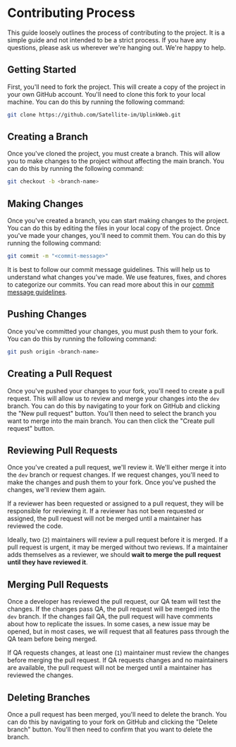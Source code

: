 # Contributing Process

This guide loosely outlines the process of contributing to the project. It is a simple guide and not intended to be a strict process. If you have any questions, please ask us wherever we're hanging out. We're happy to help.

## Getting Started

First, you'll need to fork the project. This will create a copy of the project in your own GitHub account. You'll need to clone this fork to your local machine. You can do this by running the following command:

```bash
git clone https://github.com/Satellite-im/UplinkWeb.git
```

## Creating a Branch

Once you've cloned the project, you must create a branch. This will allow you to make changes to the project without affecting the main branch. You can do this by running the following command:

```bash
git checkout -b <branch-name>
```

## Making Changes

Once you've created a branch, you can start making changes to the project. You can do this by editing the files in your local copy of the project. Once you've made your changes, you'll need to commit them. You can do this by running the following command:

```bash
git commit -m "<commit-message>"
```

It is best to follow our commit message guidelines. This will help us to understand what changes you've made. We use features, fixes, and chores to categorize our commits. You can read more about this in our [commit message guidelines](docs/commit-message-guidelines.md).

## Pushing Changes

Once you've committed your changes, you must push them to your fork. You can do this by running the following command:

```bash
git push origin <branch-name>
```

## Creating a Pull Request

Once you've pushed your changes to your fork, you'll need to create a pull request. This will allow us to review and merge your changes into the `dev` branch. You can do this by navigating to your fork on GitHub and clicking the "New pull request" button. You'll then need to select the branch you want to merge into the main branch. You can then click the "Create pull request" button.

## Reviewing Pull Requests

Once you've created a pull request, we'll review it. We'll either merge it into the `dev` branch or request changes. If we request changes, you'll need to make the changes and push them to your fork. Once you've pushed the changes, we'll review them again.

If a reviewer has been requested or assigned to a pull request, they will be responsible for reviewing it. If a reviewer has not been requested or assigned, the pull request will not be merged until a maintainer has reviewed the code.

Ideally, two (`2`) maintainers will review a pull request before it is merged. If a pull request is urgent, it may be merged without two reviews. If a maintainer adds themselves as a reviewer, we should **wait to merge the pull request until they have reviewed it**.

## Merging Pull Requests

Once a developer has reviewed the pull request, our QA team will test the changes. If the changes pass QA, the pull request will be merged into the `dev` branch. If the changes fail QA, the pull request will have comments about how to replicate the issues. In some cases, a new issue may be opened, but in most cases, we will request that all features pass through the QA team before being merged.

If QA requests changes, at least one (`1`) maintainer must review the changes before merging the pull request. If QA requests changes and no maintainers are available, the pull request will not be merged until a maintainer has reviewed the changes.

## Deleting Branches

Once a pull request has been merged, you'll need to delete the branch. You can do this by navigating to your fork on GitHub and clicking the "Delete branch" button. You'll then need to confirm that you want to delete the branch.
